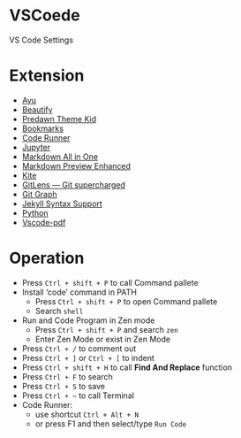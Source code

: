# VSCoede
VS Code Settings

# Extension
  + [Ayu](https://marketplace.visualstudio.com/items?itemName=teabyii.ayu)
  + [Beautify](https://marketplace.visualstudio.com/items?itemName=HookyQR.beautify)
  + [Predawn Theme Kid](https://marketplace.visualstudio.com/items?itemName=ms-vscode.Theme-PredawnKit)
  + [Bookmarks](https://marketplace.visualstudio.com/items?itemName=alefragnani.Bookmarks)
  + [Code Runner](https://marketplace.visualstudio.com/items?itemName=formulahendry.code-runner)
  + [Jupyter](https://marketplace.visualstudio.com/items?itemName=ms-toolsai.jupyter)
  + [Markdown All in One](https://marketplace.visualstudio.com/items?itemName=yzhang.markdown-all-in-one)
  + [Markdown Preview Enhanced](https://marketplace.visualstudio.com/items?itemName=shd101wyy.markdown-preview-enhanced)
  + [Kite](https://marketplace.visualstudio.com/items?itemName=kiteco.kite)
  + [GitLens — Git supercharged](https://marketplace.visualstudio.com/items?itemName=eamodio.gitlens)
  + [Git Graph](https://marketplace.visualstudio.com/items?itemName=mhutchie.git-graph)
  + [Jekyll Syntax Support](https://marketplace.visualstudio.com/items?itemName=ginfuru.ginfuru-vscode-jekyll-syntax)
  + [Python](https://marketplace.visualstudio.com/items?itemName=ms-python.python)
  + [Vscode-pdf](https://marketplace.visualstudio.com/items?itemName=tomoki1207.pdf)

# Operation 
  + Press `Ctrl + shift + P` to call Command pallete
  + Install ‘code’ command in PATH
    - Press `Ctrl + shift + P` to open Command pallete
    - Search `shell`
  + Run and Code Program in Zen mode
    - Press `Ctrl + shift + P` and search `zen`
    - Enter Zen Mode or exist in Zen Mode
  + Press `Ctrl + /` to comment out
  + Press `Ctrl + ]` or `Ctrl + [` to indent
  + Press `Ctrl + shift + H` to call __Find And Replace__ function
  + Press `Ctrl + F` to search
  + Press `Ctrl + S` to save 
  + Press `Ctrl + ~` to call Terminal
  + Code Runner:
    - use shortcut `Ctrl + Alt + N`
    - or press F1 and then select/type `Run Code`
